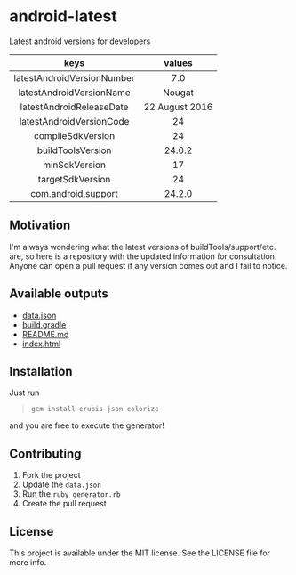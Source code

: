 # android-latest
Latest android versions for developers

<center>

| keys | values     |
|:-----------:|:--------:|
| latestAndroidVersionNumber | 7.0 |
| latestAndroidVersionName | Nougat |
| latestAndroidReleaseDate | 22 August 2016 |
| latestAndroidVersionCode | 24 |
| compileSdkVersion | 24 |
| buildToolsVersion | 24.0.2 |
| minSdkVersion | 17 |
| targetSdkVersion | 24 |
| com.android.support | 24.2.0 |

</center>

## Motivation

I'm always wondering what the latest versions of buildTools/support/etc. are, so here is a repository with the updated information for consultation.
Anyone can open a pull request if any version comes out and I fail to notice.

## Available outputs

- [data.json](data.json)
- [build.gradle](generated/build.gradle)
- [README.md](generated/README.md)
- [index.html](generated/index.html)

## Installation

Just run
> `gem install erubis json colorize`

and you are free to execute the generator!


## Contributing

1. Fork the project
2. Update the `data.json`
3. Run the `ruby generator.rb`
4. Create the pull request

## License

This project is available under the MIT license. See the LICENSE file for more info.
